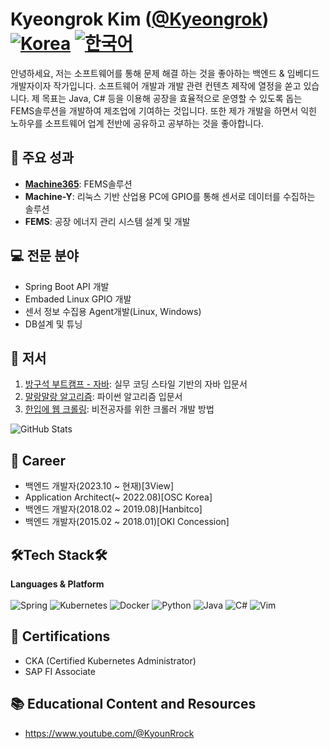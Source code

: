 # Kyeongrok Kim ([@Kyeongrok](https://github.com/Kyeongrok))[![Korea](https://img.shields.io/badge/README.md-English-blue.svg)](README_EN.md) [![한국어](https://img.shields.io/badge/README.md-한국어-green.svg)](README.md)
안녕하세요, 저는 소프트웨어를 통해 문제 해결 하는 것을 좋아하는 백엔드 & 임베디드 개발자이자 작가입니다. 소프트웨어 개발과 개발 관련 컨텐츠 제작에 열정을 쏟고 있습니다. 제 목표는 Java, C# 등을 이용해 공장을 효율적으로 운영할 수 있도록 돕는 FEMS솔루션을 개발하여 제조업에 기여하는 것입니다. 또한 제가 개발을 하면서 익힌 노하우를 소프트웨어 업계 전반에 공유하고 공부하는 것을 좋아합니다.


## 🚀 주요 성과
- [**Machine365**](https://machine365.ai): FEMS솔루션
- **Machine-Y**: 리눅스 기반 산업용 PC에 GPIO를 통해 센서로 데이터를 수집하는 솔루션
- **FEMS**: 공장 에너지 관리 시스템 설계 및 개발

## 💻 전문 분야
- Spring Boot API 개발
- Embaded Linux GPIO 개발
- 센서 정보 수집용 Agent개발(Linux, Windows)
- DB설계 및 튜닝

## 🌟 저서
1. [방구석 부트캠프 - 자바](https://www.yes24.com/Product/Goods/134640852): 실무 코딩 스타일 기반의 자바 입문서
2. [말랑말랑 알고리즘](): 파이썬 알고리즘 입문서
3. [한입에 웹 크롤링](): 비전공자를 위한 크롤러 개발 방법

![GitHub Stats](https://github-readme-stats.vercel.app/api?username=Kyeongrok)

## 👋 Career
- 백엔드 개발자(2023.10 ~ 현재)[3View]
- Application Architect(~ 2022.08)[OSC Korea]
- 백엔드 개발자(2018.02 ~ 2019.08)[Hanbitco]
- 백엔드 개발자(2015.02 ~ 2018.01)[OKI Concession]

## 🛠Tech Stack🛠
**Languages & Platform**<br><br>
![Spring](https://img.shields.io/badge/spring-%236DB33F.svg?style=for-the-badge&logo=spring&logoColor=white)
![Kubernetes](https://img.shields.io/badge/kubernetes-%23326ce5.svg?style=for-the-badge&logo=kubernetes&logoColor=white)
![Docker](https://img.shields.io/badge/docker-%230db7ed.svg?style=for-the-badge&logo=docker&logoColor=white)
![Python](https://img.shields.io/badge/python-3670A0?style=for-the-badge&logo=python&logoColor=ffdd54)
![Java](https://img.shields.io/badge/java-%23ED8B00.svg?style=for-the-badge&logo=openjdk&logoColor=white)
![C#](https://img.shields.io/badge/c%23-%23239120.svg?style=for-the-badge&logo=c-sharp&logoColor=white)
![Vim](https://img.shields.io/badge/VIM-%2311AB00.svg?style=for-the-badge&logo=vim&logoColor=white)

## 📜 Certifications
- CKA (Certified Kubernetes Administrator)
- SAP FI Associate

## 📚 Educational Content and Resources
- https://www.youtube.com/@KyounRrock

<!---
Kyeongrok/Kyeongrok is a ✨ special ✨ repository because its `README.md` (this file) appears on your GitHub profile.
You can click the Preview link to take a look at your changes.
--->
